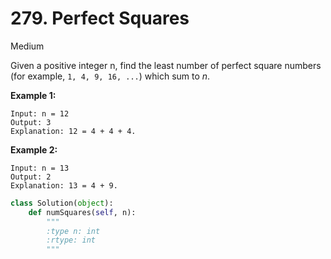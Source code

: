 # 279. Perfect Squares
Medium

Given a positive integer n, find the least number of 
perfect square numbers (for example, `1, 4, 9, 16, ...`) which sum to $n$.

**Example 1:**
```
Input: n = 12
Output: 3 
Explanation: 12 = 4 + 4 + 4.
```

**Example 2:**
```
Input: n = 13
Output: 2
Explanation: 13 = 4 + 9.
```

```python
class Solution(object):
    def numSquares(self, n):
        """
        :type n: int
        :rtype: int
        """
```